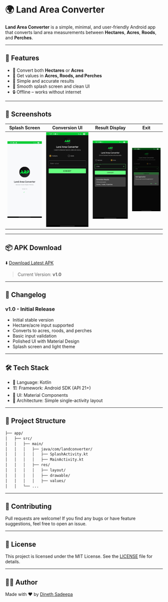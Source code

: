 # 🌍 Land Area Converter

**Land Area Converter** is a simple, minimal, and user-friendly Android app that converts land area measurements between **Hectares**, **Acres**, **Roods**, and **Perches**.

---

## 🚀 Features

- 🔁 Convert both **Hectares** or **Acres**
- 📐 Get values in **Acres, Roods, and Perches**
- 🎯 Simple and accurate results
- 🌿 Smooth splash screen and clean UI
- 🔒 Offline – works without internet

---

## 📱 Screenshots

| Splash Screen | Conversion UI | Result Display | Exit |
|---------------|----------------|----------------|----------------|
| ![splash](screenshots/splash.jpg) | ![main](screenshots/main.jpg) | ![result](screenshots/result.jpg) | ![exit](screenshots/exitConf.jpg) |


---

## 📦 APK Download

⬇️ [Download Latest APK](https://github.com/dinethsadee01/ARP---Land-Area-Converter/releases/download/v1.0/ARP.apk)

> Current Version: **v1.0**

---

## 📄 Changelog

### v1.0 - Initial Release
- Initial stable version
- Hectare/acre input supported
- Converts to acres, roods, and perches
- Basic input validation
- Polished UI with Material Design
- Splash screen and light theme

---

## 🛠 Tech Stack

- 🧠 Language: Kotlin
- 🏗 Framework: Android SDK (API 21+)
- 🎨 UI: Material Components
- 📁 Architecture: Simple single-activity layout

---

## 📂 Project Structure

```bash
├── app/
│   ├── src/
│   │   ├── main/
│   │   │   ├── java/com/landconverter/
│   │   │   │   ├── SplashActivity.kt
│   │   │   │   ├── MainActivity.kt
│   │   │   ├── res/
│   │   │   │   ├── layout/
│   │   │   │   ├── drawable/
│   │   │   │   ├── values/
│   │   └── ...
```

---

## 🤝 Contributing
Pull requests are welcome!
If you find any bugs or have feature suggestions, feel free to open an issue.

---

## 📜 License
This project is licensed under the MIT License.
See the [LICENSE](https://github.com/dinethsadee01/ARP---Land-Area-Converter/blob/master/LICENSE) file for details.

---

## 👨‍💻 Author
Made with ❤️ by [Dineth Sadeepa](https://github.com/dinethsadee01/)
